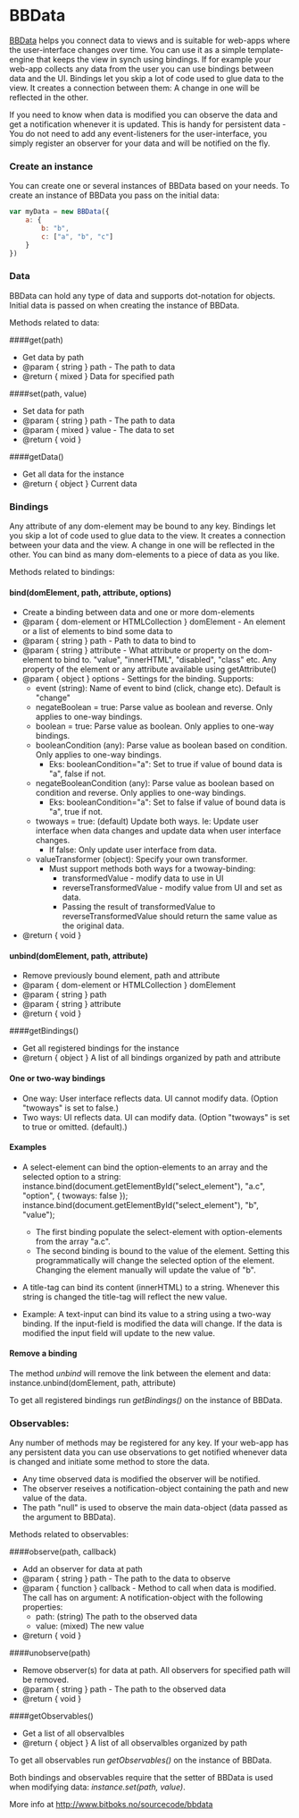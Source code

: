 BBData
=======

[BBData](http://www.bitboks.no/sourcecode/bbdata) helps you connect data to views and is suitable for web-apps where the user-interface changes over time. You can use it as a simple template-engine that keeps the view in synch using bindings. If for example your web-app collects any data from the user you can use bindings between data and the UI. Bindings let you skip a lot of code used to glue data to the view. It creates a connection between them: A change in one will be reflected in the other.

If you need to know when data is modified you can observe the data and get a notification whenever it is updated. This is handy for persistent data - You do not need to add any event-listeners for the user-interface, you simply register an observer for your data and will be notified on the fly.

### Create an instance
You can create one or several instances of BBData based on your needs.
To create an instance of BBData you pass on the initial data: 

```js
var myData = new BBData({ 
    a: { 
        b: "b",
        c: ["a", "b", "c"]
    } 
})
```

### Data
BBData can hold any type of data and supports dot-notation for objects. Initial data is passed on when creating the instance of BBData.

Methods related to data:

####get(path)
- Get data by path
- @param { string } path - The path to data
- @return { mixed } Data for specified path

####set(path, value)
- Set data for path
- @param { string } path - The path to data
- @param { mixed } value - The data to set
- @return { void }

####getData()
- Get all data for the instance
- @return { object } Current data


### Bindings

Any attribute of any dom-element may be bound to any key. 
Bindings let you skip a lot of code used to glue data to the view. 
It creates a connection between your data and the view. 
A change in one will be reflected in the other.
You can bind as many dom-elements to a piece of data as you like.

Methods related to bindings:

#### bind(domElement, path, attribute, options)
- Create a binding between data and one or more dom-elements
- @param { dom-element or HTMLCollection } domElement - An element or a list of elements to bind some data to
- @param { string } path - Path to data to bind to
- @param { string } attribute - What attribute or property on the dom-element to bind to. "value", "innerHTML", "disabled", "class" etc. Any property of the element or any attribute available using getAttribute()
- @param { object } options - Settings for the binding. Supports:
    - event (string): Name of event to bind (click, change etc). Default is "change"
    - negateBoolean = true: Parse value as boolean and reverse. Only applies to one-way bindings.
    - boolean = true: Parse value as boolean. Only applies to one-way bindings.
    - booleanCondition (any): Parse value as boolean based on condition. Only applies to one-way bindings.
        - Eks: booleanCondition="a": Set to true if value of bound data is "a", false if not.
    - negateBooleanCondition (any): Parse value as boolean based on condition and reverse. Only applies to one-way bindings.
        - Eks: booleanCondition="a": Set to false if value of bound data is "a", true if not.
    - twoways = true: (default) Update both ways. Ie: Update user interface when data changes and update data when user interface changes.
        - If false: Only update user interface from data.
    - valueTransformer (object): Specify your own transformer. 
        - Must support methods both ways for a twoway-binding: 
            - transformedValue - modify data to use in UI
            - reverseTransformedValue - modify value from UI and set as data.
            - Passing the result of transformedValue to reverseTransformedValue should return the same value as the original data.
- @return { void }

#### unbind(domElement, path, attribute)
- Remove previously bound element, path and attribute
- @param { dom-element or HTMLCollection } domElement
- @param { string } path
- @param { string } attribute
- @return { void }

####getBindings()
- Get all registered bindings for the instance
- @return { object } A list of all bindings organized by path and attribute
            

#### One or two-way bindings
- One way: User interface reflects data. UI cannot modify data. (Option "twoways" is set to false.)
- Two ways: UI reflects data. UI can modify data. (Option "twoways" is set to true or omitted. (default).)


#### Examples
- A select-element can bind the option-elements to an array and the selected option to a string:
    instance.bind(document.getElementById("select_element"), "a.c", "option", { twoways: false });
    instance.bind(document.getElementById("select_element"), "b", "value");
    - The first binding populate the select-element with option-elements from the array "a.c".
    - The second binding is bound to the value of the element. Setting this programmatically will change the selected option of the element. Changing the element manually will update the value of "b".

- A title-tag can bind its content (innerHTML) to a string. Whenever this string is changed the title-tag will reflect the new value.

- Example: A text-input can bind its value to a string using a two-way binding. If the input-field is modified the data will change. If the data is modified the input field will update to the new value.


#### Remove a binding
The method <em>unbind</em> will remove the link between the element and data:
    instance.unbind(domElement, path, attribute)

To get all registered bindings run <em>getBindings()</em> on the instance of BBData.

### Observables: 
Any number of methods may be registered for any key. If your web-app has any persistent data you can use observations to get notified whenever data is changed and initiate some method to store the data.
- Any time observed data is modified the observer will be notified.
- The observer reseives a notification-object containing the path and new value of the data.
- The path "null" is used to observe the main data-object (data passed as the argument to BBData).

Methods related to observables:

####observe(path, callback)
- Add an observer for data at path
- @param { string } path - The path to the data to observe
- @param { function } callback - Method to call when data is modified.
    The call has on argument: A notification-object with the following properties:
    - path: (string) The path to the observed data
    - value: (mixed) The new value
- @return { void }

####unobserve(path)
- Remove observer(s) for data at path. All observers for specified path will be removed.
- @param { string } path - The path to the observed data
- @return { void }

####getObservables()
- Get a list of all observalbles
- @return { object } A list of all observalbles organized by path

To get all observables run <em>getObservables()</em> on the instance of BBData.

Both bindings and observables require that the setter of BBData is used when modifying data: <em>instance.set(path, value)</em>.

More info at http://www.bitboks.no/sourcecode/bbdata
